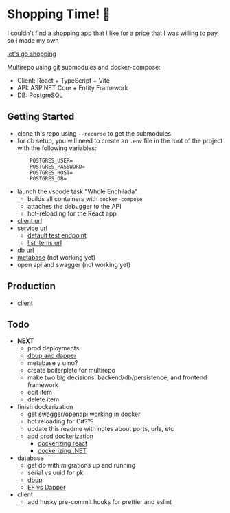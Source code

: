 # Shopping Time! 💅

I couldn't find a shopping app that I like for a price that I was willing to pay, so I made my own

[let's go shopping](https://shop.amandaryman.com/list)

Multirepo using git submodules and docker-compose:
* Client: React + TypeScript + Vite
* API: ASP.NET Core + Entity Framework
* DB: PostgreSQL

## Getting Started
* clone this repo using `--recurse` to get the submodules
* for db setup, you will need to create an `.env` file in the root of the project with the following variables:
	```
		POSTGRES_USER=
		POSTGRES_PASSWORD=
		POSTGRES_HOST=
		POSTGRES_DB=
	```
* launch the vscode task "Whole Enchilada"
	* builds all containers with `docker-compose`
	* attaches the debugger to the API
	* hot-reloading for the React app
* [client url](localhost:3000)
* [service url](localhost:5064) 
	* [default test endpoint](http://localhost:5064/test)
	* [list items url](http://localhost:5064/list)
* [db url](localhost:5433)
* [metabase](localhost:3030) (not working yet)
* open api and swagger (not working yet)

## Production
* [client](https://shop.amandaryman.com/list/)

## Todo
* **NEXT**
	* prod deployments
	* [dbup and dapper](https://medium.com/cheranga/database-migrations-using-dbup-in-an-asp-net-core-web-api-application-c24ccfe0cb43)
	* metabase y u no?
	* create boilerplate for multirepo
	* make two big decisions: backend/db/persistence, and frontend framework
	* edit item
	* delete item
* finish dockerization
	* get swagger/openapi working in docker
	* hot reloading for C#???
	* update this readme with notes about ports, urls, etc
	* add prod dockerization
		* [dockerizing react](https://www.innokrea.com/dockerizing-the-frontend-do-it-right-with-react-js-vite/)
		* [dockerizing .NET](https://learn.microsoft.com/en-us/dotnet/core/docker/build-container)
* database
	* get db with migrations up and running
	* serial vs uuid for pk
	* [dbup](https://github.com/DbUp/DbUp)
	* [EF vs Dapper](https://youtu.be/7ZcbHFmgVAI?si=8_YyrjMR3TzqQM9s)
* client
	* add husky pre-commit hooks for prettier and eslint
